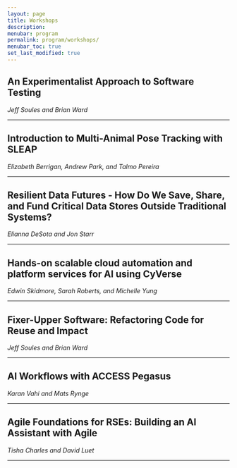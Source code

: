 ```yaml
---
layout: page
title: Workshops
description:
menubar: program
permalink: program/workshops/
menubar_toc: true
set_last_modified: true
---
```



## An Experimentalist Approach to Software Testing

_Jeff Soules and Brian Ward_

------


## Introduction to Multi-Animal Pose Tracking with SLEAP

_Elizabeth Berrigan, Andrew Park, and Talmo Pereira_

------


## Resilient Data Futures - How Do We Save, Share, and Fund Critical Data Stores Outside Traditional Systems?

_Elianna DeSota and Jon Starr_

------


## Hands-on scalable cloud automation and platform services for AI using CyVerse

_Edwin Skidmore, Sarah Roberts, and Michelle Yung_

------


## Fixer-Upper Software: Refactoring Code for Reuse and Impact

_Jeff Soules and Brian Ward_

------


## AI Workflows with ACCESS Pegasus

_Karan Vahi and Mats Rynge_

------


## Agile Foundations for RSEs: Building an AI Assistant with Agile

_Tisha Charles and David Luet_

------
